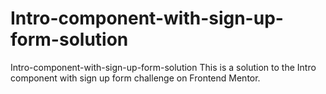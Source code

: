 # Intro-component-with-sign-up-form-solution
Intro-component-with-sign-up-form-solution This is a solution to the Intro component with sign up form challenge on Frontend Mentor.
